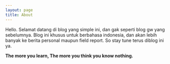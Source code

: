 ```yaml
---
layout: page
title: About
---
```


Hello.
Selamat datang di blog yang simple ini, dan gak seperti blog gw yang sebelumnya. Blog ini khusus untuk berbahasa indonesia, dan akan lebih banyak ke berita personal maupun field report. So stay tune terus diblog ini ya.


**The more you learn, The more you think you know nothing.**
